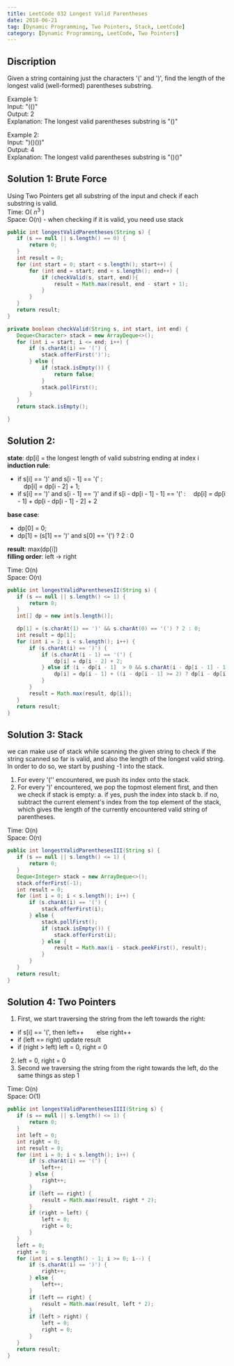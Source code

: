 ```yaml
---
title: LeetCode 032 Longest Valid Parentheses
date: 2018-06-21
tag: [Dynamic Programming, Two Pointers, Stack, LeetCode]
category: [Dynamic Programming, LeetCode, Two Pointers]
---
```

## Discription
Given a string containing just the characters '(' and ')', find the length of the longest valid (well-formed) parentheses substring.

Example 1:  
Input: "(()"  
Output: 2  
Explanation: The longest valid parentheses substring is "()"  

Example 2:  
Input: ")()())"  
Output: 4  
Explanation: The longest valid parentheses substring is "()()"

## Solution 1: Brute Force
Using Two Pointers get all substring of the input and check if each substring is valid.  
Time: O( $n^3$ )   
Space: O(n) - when checking if it is valid, you need use stack  
```java
public int longestValidParentheses(String s) {
   if (s == null || s.length() == 0) {
       return 0;
   }
   int result = 0;
   for (int start = 0; start < s.length(); start++) {
       for (int end = start; end < s.length(); end++) {
           if (checkValid(s, start, end)){
               result = Math.max(result, end - start + 1);
           }
       }
   }
   return result;
}

private boolean checkValid(String s, int start, int end) {
   Deque<Character> stack = new ArrayDeque<>();
   for (int i = start; i <= end; i++) {
       if (s.charAt(i) == '(') {
           stack.offerFirst(')');
       } else {
           if (stack.isEmpty()) {
               return false;
           }
           stack.pollFirst();
       }
   }
   return stack.isEmpty();

}
```
## Solution 2:
**state**: dp[i] = the longest length of valid substring ending at index i 
**induction rule**:
- if s[i] == ')' and s[i - 1]  == '('  :     
&ensp;&ensp;dp[i] = dp[i - 2] + 1;
- if s[i] == ')' and s[i - 1] == ')' and if s[i - dp[i - 1] - 1] == '('  :
&ensp;&ensp;dp[i] = dp[i - 1] + dp[i - dp[i - 1] - 2] + 2   

**base case**:   
- dp[0] = 0;
- dp[1] = (s[1] == ')' and s[0] == '(') ? 2 : 0

**result**: max(dp[i])  
**filling order**: left -> right  

Time: O(n)  
Space: O(n)

```java
public int longestValidParenthesesII(String s) {
   if (s == null || s.length() <= 1) {
       return 0;
   }
   int[] dp = new int[s.length()];

   dp[1] = (s.charAt(1) == ')' && s.charAt(0) == '(') ? 2 : 0;
   int result = dp[1];
   for (int i = 2; i < s.length(); i++) {
       if (s.charAt(i) == ')') {
           if (s.charAt(i - 1) == '(') {
               dp[i] = dp[i - 2] + 2;
           } else if (i - dp[i - 1]  > 0 && s.charAt(i - dp[i - 1] - 1) == '(') {
               dp[i] = dp[i - 1] + ((i - dp[i - 1] >= 2) ? dp[i - dp[i - 1] - 2] :  0) + 2;
           }
       }
       result = Math.max(result, dp[i]);
   }
   return result;
}
```
## Solution 3: Stack
we can make use of stack while scanning the given string to check if the string scanned so far is valid, and also the length of the longest valid string.   
In order to do so, we start by pushing -1 into the stack.  
1.  For every '('’ encountered, we push its index onto the stack. 
2. For every ')' encountered, we pop the topmost element first, and then we check if stack is empty:
a.  if yes, push the index into stack
b. if no, subtract the current element's index from the top element of the stack, which gives the length of the currently encountered valid string of parentheses.

Time: O(n)    
Space: O(n)
```java
public int longestValidParenthesesIII(String s) {
   if (s == null || s.length() <= 1) {
       return 0;
   }
   Deque<Integer> stack = new ArrayDeque<>();
   stack.offerFirst(-1);
   int result = 0;
   for (int i = 0; i < s.length(); i++) {
       if (s.charAt(i) == '(') {
           stack.offerFirst(i);
       } else {
           stack.pollFirst();
           if (stack.isEmpty()) {
               stack.offerFirst(i);
           } else {
               result = Math.max(i - stack.peekFirst(), result);
           }
       }
   }
   return result;
}
```
## Solution 4: Two Pointers
1. First, we start traversing the string from the left towards the right:
- if  s[i] == '(', then left++
&ensp;&ensp;&ensp;   else right++
- if (left == right) update result
- if (right > left) left = 0, right = 0
2. left = 0, right = 0
3. Second we traversing the string from the right towards the left, do the same things as step 1

Time: O(n)  
Space: O(1)  
```java
public int longestValidParenthesesIIII(String s) {
   if (s == null || s.length() <= 1) {
       return 0;
   }
   int left = 0;
   int right = 0;
   int result = 0;
   for (int i = 0; i < s.length(); i++) {
       if (s.charAt(i) == '(') {
           left++;
       } else {
           right++;
       }
       if (left == right) {
           result = Math.max(result, right * 2);
       }
       if (right > left) {
           left = 0;
           right = 0;
       }
   }
   left = 0;
   right = 0;
   for (int i = s.length() - 1; i >= 0; i--) {
       if (s.charAt(i) == ')') {
           right++;
       } else {
           left++;
       }
       if (left == right) {
           result = Math.max(result, left * 2);
       }
       if (left > right) {
           left = 0;
           right = 0;
       }
   }
   return result;
}
```

